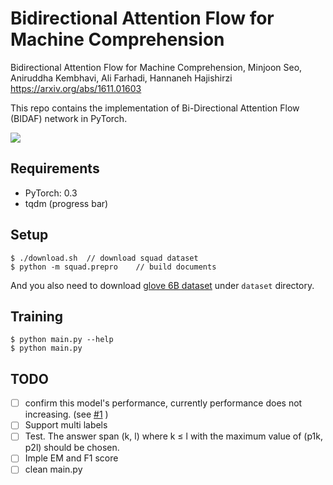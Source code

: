 # Bidirectional Attention Flow for Machine Comprehension

Bidirectional Attention Flow for Machine Comprehension, Minjoon Seo, Aniruddha Kembhavi, Ali Farhadi, Hannaneh Hajishirzi
https://arxiv.org/abs/1611.01603


This repo contains the implementation of Bi-Directional Attention Flow (BIDAF) network in PyTorch.

<img src="https://github.com/jojonki/BiDAF/blob/master/BiDAF.png?raw=true">

## Requirements
- PyTorch: 0.3
- tqdm (progress bar)

## Setup

```
$ ./download.sh  // download squad dataset
$ python -m squad.prepro    // build documents
```

And you also need to download [glove 6B dataset](http://nlp.stanford.edu/data/glove.6B.zip) under `dataset` directory.

## Training
```
$ python main.py --help
$ python main.py
```


## TODO
- [ ] confirm this model's performance, currently performance does not increasing. (see [#1](https://github.com/jojonki/BiDAF/issues/1) )
- [ ] Support multi labels
- [ ] Test. The answer span (k, l) where k ≤ l with the maximum value of (p1k, p2l)
should be chosen.
- [ ] Imple EM and F1 score
- [ ] clean main.py
